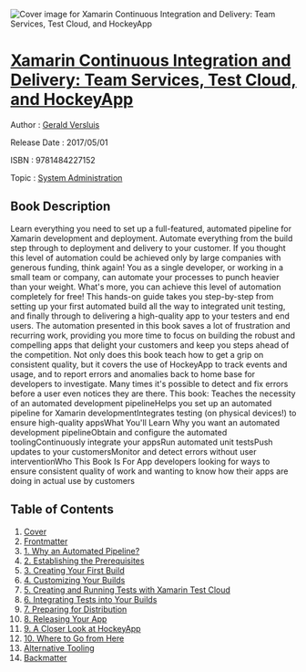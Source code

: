 ![Cover image for Xamarin Continuous Integration and Delivery: Team Services, Test Cloud, and HockeyApp](https://imgdetail.ebookreading.net/cover/cover/system_admin/EB9781484227152.jpg)

[Xamarin Continuous Integration and Delivery: Team Services, Test Cloud, and HockeyApp](https://ebookreading.net/view/book/Xamarin+Continuous+Integration+and+Delivery%3A+Team+Services%2C+Test+Cloud%2C+and+HockeyApp-EB9781484227152_1.html "Xamarin Continuous Integration and Delivery: Team Services, Test Cloud, and HockeyApp")
====================================================================================================================

Author : [Gerald Versluis](https://ebookreading.net/search/author/Gerald+Versluis)

Release Date : 2017/05/01

ISBN : 9781484227152

Topic : [System Administration](https://ebookreading.net/search/category/system-administration)

Book Description
-----------------

Learn everything you need to set up a full-featured, automated pipeline for Xamarin development and deployment. Automate everything from the build step through to deployment and delivery to your customer. If you thought this level of automation could be achieved only by large companies with generous funding, think again! You as a single developer, or working in a small team or company, can automate your processes to punch heavier than your weight. What's more, you can achieve this level of automation completely for free!
This hands-on guide takes you step-by-step from setting up your first automated build all the way to integrated unit testing, and finally through to delivering a high-quality app to your testers and end users. The automation presented in this book saves a lot of frustration and recurring work, providing you more time to focus on building the robust and compelling apps that delight your customers and keep you steps ahead of the competition. Not only does this book teach how to get a grip on consistent quality, but it covers the use of HockeyApp to track events and usage, and to report errors and anomalies back to home base for developers to investigate. Many times it's possible to detect and fix errors before a user even notices they are there.
This book:
Teaches the necessity of an automated development pipelineHelps you set up an automated pipeline for Xamarin developmentIntegrates testing (on physical devices!) to ensure high-quality appsWhat You'll Learn
Why you want an automated development pipelineObtain and configure the automated toolingContinuously integrate your appsRun automated unit testsPush updates to your customersMonitor and detect errors without user interventionWho This Book Is For
App developers looking for ways to ensure consistent quality of work and wanting to know how their apps are doing in actual use by customers
              
Table of Contents
-----------------

1. [Cover](https://ebookreading.net/view/book/Xamarin+Continuous+Integration+and+Delivery%3A+Team+Services%2C+Test+Cloud%2C+and+HockeyApp-EB9781484227152_1.html)
1. [Frontmatter](https://ebookreading.net/view/book/Xamarin+Continuous+Integration+and+Delivery%3A+Team+Services%2C+Test+Cloud%2C+and+HockeyApp-EB9781484227152_2.html)
1. [1. Why an Automated Pipeline?](https://ebookreading.net/view/book/Xamarin+Continuous+Integration+and+Delivery%3A+Team+Services%2C+Test+Cloud%2C+and+HockeyApp-EB9781484227152_3.html)
1. [2. Establishing the Prerequisites](https://ebookreading.net/view/book/Xamarin+Continuous+Integration+and+Delivery%3A+Team+Services%2C+Test+Cloud%2C+and+HockeyApp-EB9781484227152_4.html)
1. [3. Creating Your First Build](https://ebookreading.net/view/book/Xamarin+Continuous+Integration+and+Delivery%3A+Team+Services%2C+Test+Cloud%2C+and+HockeyApp-EB9781484227152_5.html)
1. [4. Customizing Your Builds](https://ebookreading.net/view/book/Xamarin+Continuous+Integration+and+Delivery%3A+Team+Services%2C+Test+Cloud%2C+and+HockeyApp-EB9781484227152_6.html)
1. [5. Creating and Running Tests with Xamarin Test Cloud](https://ebookreading.net/view/book/Xamarin+Continuous+Integration+and+Delivery%3A+Team+Services%2C+Test+Cloud%2C+and+HockeyApp-EB9781484227152_7.html)
1. [6. Integrating Tests into Your Builds](https://ebookreading.net/view/book/Xamarin+Continuous+Integration+and+Delivery%3A+Team+Services%2C+Test+Cloud%2C+and+HockeyApp-EB9781484227152_8.html)
1. [7. Preparing for Distribution](https://ebookreading.net/view/book/Xamarin+Continuous+Integration+and+Delivery%3A+Team+Services%2C+Test+Cloud%2C+and+HockeyApp-EB9781484227152_9.html)
1. [8. Releasing Your App](https://ebookreading.net/view/book/Xamarin+Continuous+Integration+and+Delivery%3A+Team+Services%2C+Test+Cloud%2C+and+HockeyApp-EB9781484227152_10.html)
1. [9. A Closer Look at HockeyApp](https://ebookreading.net/view/book/Xamarin+Continuous+Integration+and+Delivery%3A+Team+Services%2C+Test+Cloud%2C+and+HockeyApp-EB9781484227152_11.html)
1. [10. Where to Go from Here](https://ebookreading.net/view/book/Xamarin+Continuous+Integration+and+Delivery%3A+Team+Services%2C+Test+Cloud%2C+and+HockeyApp-EB9781484227152_12.html)
1. [Alternative Tooling](https://ebookreading.net/view/book/Xamarin+Continuous+Integration+and+Delivery%3A+Team+Services%2C+Test+Cloud%2C+and+HockeyApp-EB9781484227152_13.html)
1. [Backmatter](https://ebookreading.net/view/book/Xamarin+Continuous+Integration+and+Delivery%3A+Team+Services%2C+Test+Cloud%2C+and+HockeyApp-EB9781484227152_14.html)
